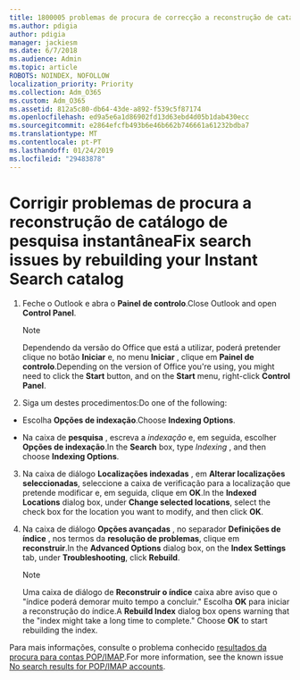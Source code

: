 ```yaml
---
title: 1800005 problemas de procura de correcção a reconstrução de catálogo de pesquisa instantânea
ms.author: pdigia
author: pdigia
manager: jackiesm
ms.date: 6/7/2018
ms.audience: Admin
ms.topic: article
ROBOTS: NOINDEX, NOFOLLOW
localization_priority: Priority
ms.collection: Adm_O365
ms.custom: Adm_O365
ms.assetid: 812a5c80-db64-43de-a892-f539c5f87174
ms.openlocfilehash: ed9a5e6a1d86902fd13d63ebd4d05b1dab430ecc
ms.sourcegitcommit: e2864efcfb493b6e46b662b746661a61232bdba7
ms.translationtype: MT
ms.contentlocale: pt-PT
ms.lasthandoff: 01/24/2019
ms.locfileid: "29483878"
---
```

# <a name="fix-search-issues-by-rebuilding-your-instant-search-catalog"></a><span data-ttu-id="b4fe9-102">Corrigir problemas de procura a reconstrução de catálogo de pesquisa instantânea</span><span class="sxs-lookup"><span data-stu-id="b4fe9-102">Fix search issues by rebuilding your Instant Search catalog</span></span>

1. <span data-ttu-id="b4fe9-103">Feche o Outlook e abra o **Painel de controlo**.</span><span class="sxs-lookup"><span data-stu-id="b4fe9-103">Close Outlook and open **Control Panel**.</span></span>
    
    > [!NOTE]
    > <span data-ttu-id="b4fe9-104">Dependendo da versão do Office que está a utilizar, poderá pretender clique no botão **Iniciar** e, no menu **Iniciar** , clique em **Painel de controlo**.</span><span class="sxs-lookup"><span data-stu-id="b4fe9-104">Depending on the version of Office you're using, you might need to click the **Start** button, and on the **Start** menu, right-click **Control Panel**.</span></span> 
  
2. <span data-ttu-id="b4fe9-105">Siga um destes procedimentos:</span><span class="sxs-lookup"><span data-stu-id="b4fe9-105">Do one of the following:</span></span>
    
  - <span data-ttu-id="b4fe9-106">Escolha **Opções de indexação**.</span><span class="sxs-lookup"><span data-stu-id="b4fe9-106">Choose **Indexing Options**.</span></span>
    
  - <span data-ttu-id="b4fe9-107">Na caixa de **pesquisa** , escreva a *indexação* e, em seguida, escolher **Opções de indexação**.</span><span class="sxs-lookup"><span data-stu-id="b4fe9-107">In the **Search** box, type  *Indexing*  , and then choose **Indexing Options**.</span></span>
    
3. <span data-ttu-id="b4fe9-108">Na caixa de diálogo **Localizações indexadas** , em **Alterar localizações seleccionadas**, seleccione a caixa de verificação para a localização que pretende modificar e, em seguida, clique em **OK**.</span><span class="sxs-lookup"><span data-stu-id="b4fe9-108">In the **Indexed Locations** dialog box, under **Change selected locations**, select the check box for the location you want to modify, and then click **OK**.</span></span>
    
4. <span data-ttu-id="b4fe9-109">Na caixa de diálogo **Opções avançadas** , no separador **Definições de índice** , nos termos da **resolução de problemas**, clique em **reconstruir**.</span><span class="sxs-lookup"><span data-stu-id="b4fe9-109">In the **Advanced Options** dialog box, on the **Index Settings** tab, under **Troubleshooting**, click **Rebuild**.</span></span>
    
    > [!NOTE]
    > <span data-ttu-id="b4fe9-p101">Uma caixa de diálogo de **Reconstruir o índice** caixa abre aviso que o "índice poderá demorar muito tempo a concluir." Escolha **OK** para iniciar a reconstrução do índice.</span><span class="sxs-lookup"><span data-stu-id="b4fe9-p101">A **Rebuild Index** dialog box opens warning that the "index might take a long time to complete." Choose **OK** to start rebuilding the index.</span></span> 
  
<span data-ttu-id="b4fe9-112">Para mais informações, consulte o problema conhecido [resultados da procura para contas POP/IMAP](https://support.office.com/article/51c9d2c7-a3db-4358-afdf-50d3a9e57039.aspx).</span><span class="sxs-lookup"><span data-stu-id="b4fe9-112">For more information, see the known issue [No search results for POP/IMAP accounts](https://support.office.com/article/51c9d2c7-a3db-4358-afdf-50d3a9e57039.aspx).</span></span>
  

